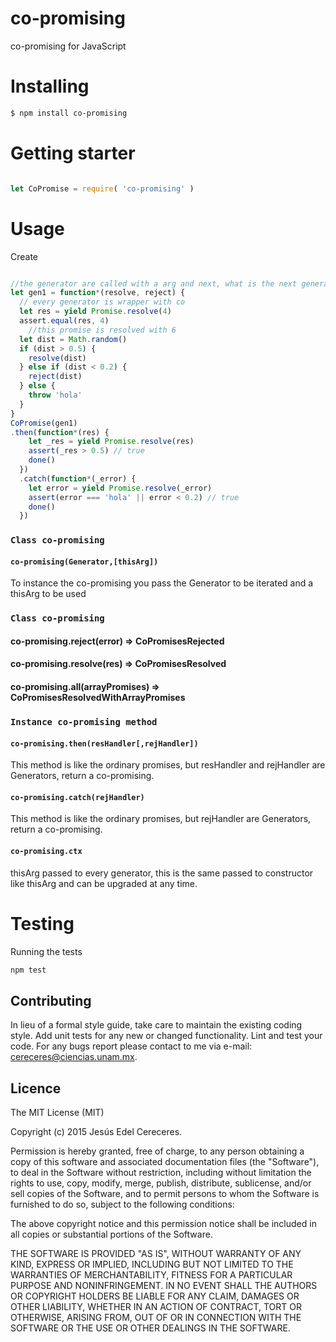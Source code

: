 
# co-promising
co-promising for JavaScript

# Installing

```bash
$ npm install co-promising
```

# Getting starter

```js

let CoPromise = require( 'co-promising' )
```
# Usage

Create

```js

//the generator are called with a arg and next, what is the next generator
let gen1 = function*(resolve, reject) {
  // every generator is wrapper with co
  let res = yield Promise.resolve(4)
  assert.equal(res, 4)
    //this promise is resolved with 6
  let dist = Math.random()
  if (dist > 0.5) {
    resolve(dist)
  } else if (dist < 0.2) {
    reject(dist)
  } else {
    throw 'hola'
  }
}
CoPromise(gen1)
.then(function*(res) {
    let _res = yield Promise.resolve(res)
    assert(_res > 0.5) // true
    done()
  })
  .catch(function*(_error) {
    let error = yield Promise.resolve(_error)
    assert(error === 'hola' || error < 0.2) // true
    done()
  })
```
### `Class co-promising`
#### `co-promising(Generator,[thisArg])`
To instance the co-promising you pass the Generator to be iterated and a thisArg to be used

### `Class co-promising`

#### co-promising.reject(error) => CoPromisesRejected
#### co-promising.resolve(res) => CoPromisesResolved
#### co-promising.all(arrayPromises) => CoPromisesResolvedWithArrayPromises

### `Instance co-promising method`
#### `co-promising.then(resHandler[,rejHandler])`
This method is like the ordinary promises, but resHandler and rejHandler are Generators, return a co-promising.

#### `co-promising.catch(rejHandler)`
This method is like the ordinary promises, but  rejHandler are Generators, return a co-promising.

#### `co-promising.ctx`
thisArg passed to every generator, this is the same passed to constructor like thisArg and can be
upgraded at any time.

# Testing

Running the tests

```bash
npm test
```


## Contributing
In lieu of a formal style guide, take care to maintain the existing coding style. Add unit tests for any new or changed functionality. Lint and test your code.  For any bugs report please contact to me via e-mail: cereceres@ciencias.unam.mx.

## Licence
The MIT License (MIT)

Copyright (c) 2015 Jesús Edel Cereceres.

Permission is hereby granted, free of charge, to any person obtaining a copy of this software and associated documentation files (the "Software"), to deal in the Software without restriction, including without limitation the rights to use, copy, modify, merge, publish, distribute, sublicense, and/or sell copies of the Software, and to permit persons to whom the Software is furnished to do so, subject to the following conditions:

The above copyright notice and this permission notice shall be included in all copies or substantial portions of the Software.

THE SOFTWARE IS PROVIDED "AS IS", WITHOUT WARRANTY OF ANY KIND, EXPRESS OR IMPLIED, INCLUDING BUT NOT LIMITED TO THE WARRANTIES OF MERCHANTABILITY, FITNESS FOR A PARTICULAR PURPOSE AND NONINFRINGEMENT. IN NO EVENT SHALL THE AUTHORS OR COPYRIGHT HOLDERS BE LIABLE FOR ANY CLAIM, DAMAGES OR OTHER LIABILITY, WHETHER IN AN ACTION OF CONTRACT, TORT OR OTHERWISE, ARISING FROM, OUT OF OR IN CONNECTION WITH THE SOFTWARE OR THE USE OR OTHER DEALINGS IN THE SOFTWARE.
